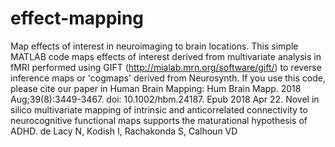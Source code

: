 # effect-mapping
Map effects of interest in neuroimaging to brain locations. 
This simple MATLAB code maps effects of interest derived from multivariate analysis in fMRI performed using GIFT (http://mialab.mrn.org/software/gift/) 
to reverse inference maps or 'cogmaps' derived from Neurosynth.
If you use this code, please cite our paper in Human Brain Mapping:
Hum Brain Mapp. 2018 Aug;39(8):3449-3467. doi: 10.1002/hbm.24187. Epub 2018 Apr 22.
Novel in silico multivariate mapping of intrinsic and anticorrelated connectivity to neurocognitive functional maps supports the maturational hypothesis of ADHD.
de Lacy N, Kodish I, Rachakonda S, Calhoun VD
